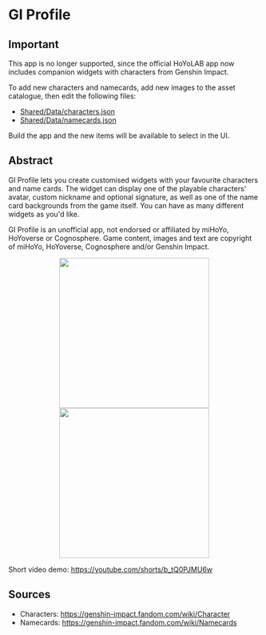 # GI Profile

## Important

This app is no longer supported, since the official HoYoLAB app now includes companion widgets with characters from Genshin Impact. 

To add new characters and namecards, add new images to the asset catalogue, then edit the following files:

- [Shared/Data/characters.json](Shared/Data/characters.json)
- [Shared/Data/namecards.json](Shared/Data/namecards.json)

Build the app and the new items will be available to select in the UI.

## Abstract

GI Profile lets you create customised widgets with your favourite characters and name cards. The widget can display one of the playable characters' avatar, custom nickname and optional signature, as well as one of the name card backgrounds from the game itself. You can have as many different widgets as you'd like.

GI Profile is an unofficial app, not endorsed or affiliated by miHoYo, HoYoverse or Cognosphere. Game content, images and text are copyright of miHoYo, HoYoverse, Cognosphere and/or Genshin Impact.

<p align="middle">
  <img src="https://user-images.githubusercontent.com/1694616/236917697-cc842099-b935-42ac-b91b-a0686005861b.png" width="300">
  <img src="https://user-images.githubusercontent.com/1694616/236917740-2245f284-eb87-4643-972a-79d7bc41df64.png" width="300">
</p>

Short video demo: https://youtube.com/shorts/b_tQ0PJMU6w

## Sources

- Characters: https://genshin-impact.fandom.com/wiki/Character
- Namecards: https://genshin-impact.fandom.com/wiki/Namecards
